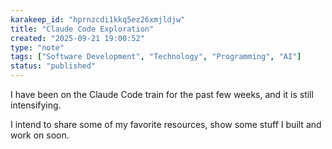 ```yaml
---
karakeep_id: "hprnzcdi1kkq5ez26xmjldjw"
title: "Claude Code Exploration"
created: "2025-09-21 19:00:52"
type: "note"
tags: ["Software Development", "Technology", "Programming", "AI"]
status: "published"
---
```


I have been on the Claude Code train for the past few weeks, and it is still intensifying. 

I intend to share some of my favorite resources, show some stuff I built and work on soon.